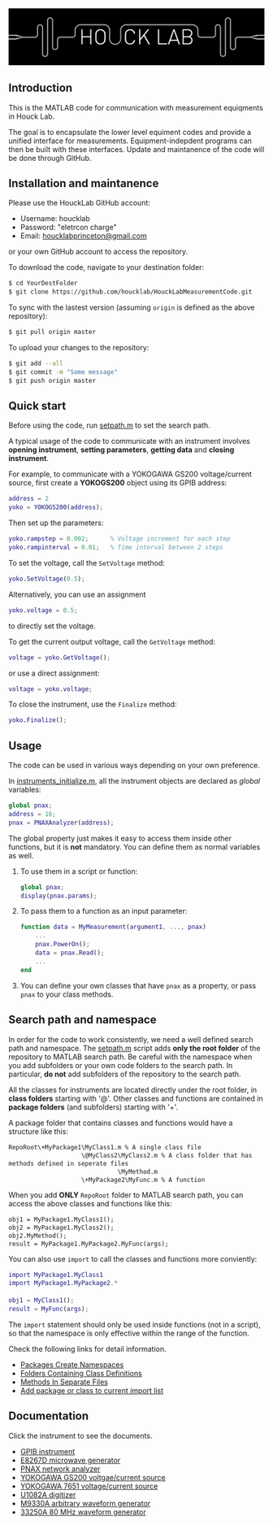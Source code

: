 <img src="./logo.png" alt="Logo"/>

## Introduction
This is the MATLAB code for communication with measurement equiqments in Houck Lab. 

The goal is to encapsulate the lower level equiment codes and provide a unified interface for measurements.
Equipment-indepdent programs can then be built with these interfaces.
Update and maintanence of the code will be done through GitHub.

## Installation and maintanence
Please use the HouckLab GitHub account:
- Username: houcklab
- Password: "eletrcon charge"
- Email: houcklabprinceton@gmail.com

or your own GitHub account to access the repository.

To download the code, navigate to your destination folder:
```bash
$ cd YourDestFolder
$ git clone https://github.com/houcklab/HouckLabMeasurementCode.git
```

To sync with the lastest version (assuming `origin` is defined as the above repository):
```bash
$ git pull origin master
```

To upload your changes to the repository:
```bash
$ git add --all
$ git commit -m "Some message"
$ git push origin master
```

## Quick start
Before using the code, run [setpath.m](./setpath.m) to set the search path.

A typical usage of the code to communicate with an instrument involves **opening instrument**, **setting parameters**,  **getting data** and **closing instrument**.

For example, to communicate with a YOKOGAWA GS200 voltage/current source, first create a **YOKOGS200** object using its GPIB address:
```matlab
address = 2
yoko = YOKOGS200(address);
```
Then set up the parameters:
```matlab
yoko.rampstep = 0.002;      % Voltage increment for each step
yoko.rampinterval = 0.01;   % Time interval between 2 steps
```
To set the voltage, call the `SetVoltage` method:
```matlab
yoko.SetVoltage(0.5);
```
Alternatively, you can use an assignment
```matlab
yoko.voltage = 0.5;
```
to directly set the voltage.

To get the current output voltage, call the `GetVoltage` method:
```matlab
voltage = yoko.GetVoltage();
```
or use a direct assignment:
```matlab
voltage = yoko.voltage;
```
To close the instrument, use the `Finalize` method:
```matlab
yoko.Finalize();
```
## Usage
The code can be used in various ways depending on your own preference.

In [instruments_initialize.m](./instruments_initialize.m), all the instrument objects are declared as *global* variables:
```matlab
global pnax;
address = 16;
pnax = PNAXAnalyzer(address);
```
The global property just makes it easy to access them inside other functions, but it is **not** mandatory. You can define them as normal variables as well.

1.  To use them in a script or function:
    ```matlab
    global pnax;
    display(pnax.params);
    ```

2.  To pass them to a function as an input parameter:
    ```matlab
    function data = MyMeasurement(argument1, ..., pnax)
        ...
        pnax.PowerOn();
        data = pnax.Read();
        ...
    end
    ```

3.  You can define your own classes that have `pnax` as a property, or pass `pnax` to your class methods.

## Search path and namespace
In order for the code to work consistently, we need a well defined search path and namespace. The [setpath.m](./setpath.m) script adds **only the root folder** of the repository to MATLAB search path. Be careful with the namespace when you add subfolders or your own code folders to the search path. In particular, **do not** add subfolders of the repository to the search path.

All the classes for instruments are located directly under the root folder, in **class folders** starting with '@'. Other classes and functions are contained in **package folders** (and subfolders) starting with '+'.

A package folder that contains classes and functions would have a structure like this:
```
RepoRoot\+MyPackage1\MyClass1.m % A single class file
                    \@MyClass2\MyClass2.m % A class folder that has methods defined in seperate files
                              \MyMethod.m
                    \+MyPackage2\MyFunc.m % A function
```
When you add **ONLY** `RepoRoot` folder to MATLAB search path, you can access the above classes and functions like this:
```
obj1 = MyPackage1.MyClass1();
obj2 = MyPackage1.MyClass2();
obj2.MyMethod();
result = MyPackage1.MyPackage2.MyFunc(args);
```
You can also use `import` to call the classes and functions more conviently:
```matlab
import MyPackage1.MyClass1
import MyPackage1.MyPackage2.*

obj1 = MyClass1();
result = MyFunc(args);
```
The `import` statement should only be used inside functions (not in a script), so that the namespace is only effective within the range of the function.

Check the following links for detail information.
- [Packages Create Namespaces](http://www.mathworks.com/help/matlab/matlab_oop/scoping-classes-with-packages.html)
- [Folders Containing Class Definitions](http://www.mathworks.com/help/matlab/matlab_oop/organizing-classes-in-folders.html)
- [Methods In Separate Files](http://www.mathworks.com/help/matlab/matlab_oop/methods-in-separate-files.html)
- [Add package or class to current import list](http://www.mathworks.com/help/matlab/ref/import.html)

## Documentation
Click the instrument to see the documents.

- [GPIB instrument](./@GPIBINSTR/README.md)
- [E8267D microwave generator](./@E8267DGenerator/README.md)
- [PNAX network analyzer](./@PNAXAnalyzer/README.md)
- [YOKOGAWA GS200 voltgae/current source](./@YOKOGS200/README.md)
- [YOKOGAWA 7651 voltage/current source](./@YOKO7651/README.md)
- [U1082A digitizer](./@U1082ADigitizer/README.md)
- [M9330A arbitrary waveform generator](./@M9330AWG/README.md)
- [33250A 80 MHz waveform generator](./@AWG33250A/README.md)
